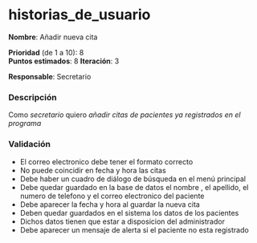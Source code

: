 # historias_de_usuario

**Nombre**: Añadir nueva cita

**Prioridad** (de 1 a 10): 8  
**Puntos estimados**: 8
**Iteración**: 3

**Responsable**: Secretario

### Descripción

Como *secretario* quiero *añadir citas de pacientes ya registrados en el programa*

### Validación

* El correo electronico debe tener el formato correcto
* No puede coincidir en fecha y hora las citas
* Debe haber un cuadro de diálogo de búsqueda en el menú principal
* Debe quedar guardado en la base de datos el nombre , el apellido, el numero de telefono y el correo electronico del paciente
* Debe aparecer la fecha y hora al guardar la nueva cita
* Deben quedar guardados en el sistema los datos de los pacientes
* Dichos datos tienen que estar a disposicion del administrador
* Debe aparecer un mensaje de alerta si el paciente no esta registrado

